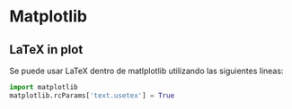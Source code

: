 # Matplotlib
## LaTeX in plot
Se puede usar LaTeX dentro de matlplotlib utilizando las siguientes lineas:

```python
import matplotlib
matplotlib.rcParams['text.usetex'] = True
```
